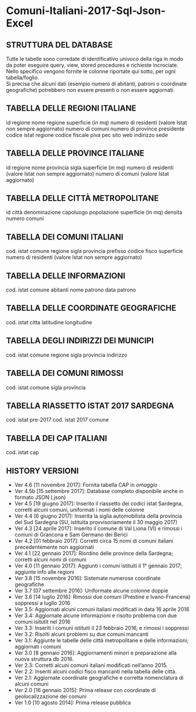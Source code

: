 # Comuni-Italiani-2017-Sql-Json-Excel

## STRUTTURA DEL DATABASE 
Tutte le tabelle sono corredate di identificativo univoco della riga in modo da poter eseguire query, view, stored procedures e richieste incrociate. 
Nello specifico vengono fornite le colonne riportate qui sotto, per ogni tabella/foglio.  
Si precisa che alcuni dati (esempio numero di abitanti, patroni o coordinate geografiche) potrebbero non essere presenti o non essere aggiornati.  

## TABELLA DELLE REGIONI ITALIANE 
id regione nome regione superficie (in mq) 
numero di residenti (valore Istat non sempre aggiornato) 
numero di comuni numero di province presidente codice istat regione codice fiscale piva pec sito web indirizzo sede 

## TABELLA DELLE PROVINCE ITALIANE 
id regione nome provincia sigla superficie (in mq) numero di residenti (valore Istat non sempre aggiornato) 
numero di comuni (valore Istat aggiornato) 

## TABELLA DELLE CITTÀ METROPOLITANE 
id città denominazione capoluogo popolazione superficie (in mq) densita numero comuni 

## TABELLA DEI COMUNI ITALIANI 
cod. istat comune regione sigla provincia prefisso codice fisco superficie 
numero di residenti (valore Istat non sempre aggiornato) 

## TABELLA DELLE INFORMAZIONI 
cod. istat comune abitanti nome patrono data patrono 

## TABELLA DELLE COORDINATE GEOGRAFICHE 
cod. istat citta latitudine longitudine 

## TABELLA DEGLI INDIRIZZI DEI MUNICIPI 
cod. istat comune regione sigla provincia indirizzo 

## TABELLA DEI COMUNI RIMOSSI 
cod. istat comune sigla provincia 

## TABELLA RIASSETTO ISTAT 2017 SARDEGNA 
cod. istat pre-2017 cod. istat 2017 comune 

## TABELLA DEI CAP ITALIANI 
cod. istat cap


## HISTORY VERSIONI
- Ver 4.6 [11 novembre 2017]: Fornita tabella CAP in *omaggio*
- Ver 4.5b [15 settembre 2017]: Database completo disponibile anche in formato JSON (.json)
- Ver 4.5 [19 giugno 2017]: Inserito il riassetto dei codici istat Sardegna, corretti alcuni comuni, uniformati i nomi delle colonne
- Ver 4.4 [6 giugno 2017]: Inserita la siglia automobilista della provincia del Sud Sardegna (SU, istituita provvisoriamente il 30 maggio 2017)
- Ver 4.3 [24 aprile 2017]: Inserito il comune di Val Liona (VI) e rimossi i comuni di Grancona e Sam Germano dei Berici
- Ver 4.2 [01 febbraio 2017]: Corretti circa 15 nomi di comuni italiani precedentemente non aggiornati
- Ver 4.1 [22 gennaio 2017]: Riordino delle province della Sardegna; corretti alcuni nomi di comuni
- Ver 4.0 [11 gennaio 2017]: Aggiunti i comuni istituiti il 1° gennaio 2017; aggiunte info alle regioni
- Ver 3.8 [15 novembre 2016]: Sistemate numerose coordinate geografiche
- Ver 3.7 [07 settembre 2016]: Uniformate alcune colonne doppie
- Ver 3.6 [14 luglio 2016]: Rimossi due comuni (Prestine e Ivano-Francena) soppressi a luglio 2016
- Ver 3.5: Aggiornati alcuni comuni italiani modificati in data 16 aprile 2016
- Ver 3.4: Aggiornate alcune informazioni e risolto problema con due comuni isitutit nel 2016
- Ver 3.3: Inseriti i comuni istituiti il 23 febbraio 2016, e rimossi i soppressi
- Ver 3.2: Risolti alcuni problemi su due comuni mancanti
- Ver 3.1: Aggiunte le tabelle delle città metropolitane e delle informazioni; aggiornati i comuni
- Ver 3.0 [8 gennaio 2016]: Aggiornamenti minori e preparazione alla nuova struttura db 2016.
- Ver 2.3: Corretti alcuni comuni italiani modificati nell’anno 2015.
- Ver 2.2: Inseriti alcuni codici fisco mancanti nella tabella delle città.
- Ver 2.1: Aggiornate coordinate geografiche e corretta nomenclatura di alcuni comuni
- Ver 2.0 [16 gennaio 2015]: Prima release con coordinate di geolocalizzazione dei comuni
- Ver 1.0 [10 agosto 2014]: Prima release pubblica
